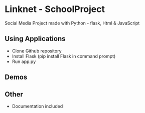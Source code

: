 # Linknet - SchoolProject 

Social Media Project made with Python - flask, Html & JavaScript
<br>

## Using Applications
- Clone Github repository
- Install Flask (pip install Flask in command prompt)
- Run app.py

## Demos



## Other 
- Documentation included
